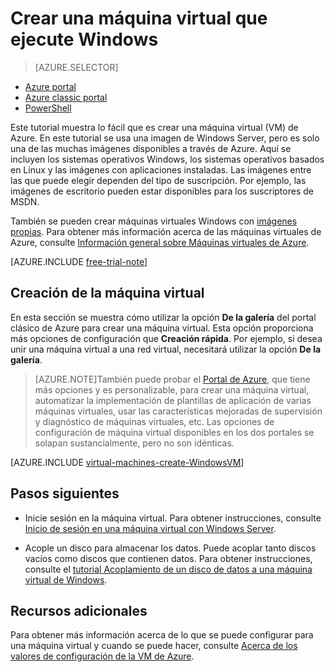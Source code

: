 <properties
	pageTitle="Creación de una máquina virtual que ejecuta Windows en Azure"
	description="Aprenda a crear una máquina virtual Windows (VM) en el portal de Azure clásico."
	services="virtual-machines"
	documentationCenter=""
	authors="KBDAzure"
	manager="timlt"
	editor="tysonn"
	tags="azure-classic-portal"/>

<tags
	ms.service="virtual-machines"
	ms.workload="infrastructure-services"
	ms.tgt_pltfrm="vm-windows"
	ms.devlang="na"
	ms.topic="article"
	ms.date="04/27/2015"
	ms.author="kathydav"/>



# Crear una máquina virtual que ejecute Windows

> [AZURE.SELECTOR]
- [Azure portal](virtual-machines-windows-tutorial.md)
- [Azure classic portal](virtual-machines-windows-tutorial-classic-portal.md)
- [PowerShell](virtual-machines-ps-create-preconfigure-windows-vms.md)

Este tutorial muestra lo fácil que es crear una máquina virtual (VM) de Azure. En este tutorial se usa una imagen de Windows Server, pero es solo una de las muchas imágenes disponibles a través de Azure. Aquí se incluyen los sistemas operativos Windows, los sistemas operativos basados en Linux y las imágenes con aplicaciones instaladas. Las imágenes entre las que puede elegir dependen del tipo de suscripción. Por ejemplo, las imágenes de escritorio pueden estar disponibles para los suscriptores de MSDN.

También se pueden crear máquinas virtuales Windows con [imágenes propias](../virtual-machines-create-upload-vhd-windows-server-classic-portal.md). Para obtener más información acerca de las máquinas virtuales de Azure, consulte [Información general sobre Máquinas virtuales de Azure](http://msdn.microsoft.com/library/azure/jj156143.aspx).

[AZURE.INCLUDE [free-trial-note](../../includes/free-trial-note.md)]

## <a id="createvirtualmachine"> </a>Creación de la máquina virtual

En esta sección se muestra cómo utilizar la opción **De la galería** del portal clásico de Azure para crear una máquina virtual. Esta opción proporciona más opciones de configuración que **Creación rápida**. Por ejemplo, si desea unir una máquina virtual a una red virtual, necesitará utilizar la opción **De la galería**.

> [AZURE.NOTE]También puede probar el [Portal de Azure](https://portal.azure.com), que tiene más opciones y es personalizable, para crear una máquina virtual, automatizar la implementación de plantillas de aplicación de varias máquinas virtuales, usar las características mejoradas de supervisión y diagnóstico de máquinas virtuales, etc. Las opciones de configuración de máquina virtual disponibles en los dos portales se solapan sustancialmente, pero no son idénticas.

[AZURE.INCLUDE [virtual-machines-create-WindowsVM](../../includes/virtual-machines-create-WindowsVM.md)]

## Pasos siguientes

- Inicie sesión en la máquina virtual. Para obtener instrucciones, consulte [Inicio de sesión en una máquina virtual con Windows Server](virtual-machines-log-on-windows-server.md).

- Acople un disco para almacenar los datos. Puede acoplar tanto discos vacíos como discos que contienen datos. Para obtener instrucciones, consulte el [tutorial Acoplamiento de un disco de datos a una máquina virtual de Windows](storage-windows-attach-disk.md).

## Recursos adicionales

Para obtener más información acerca de lo que se puede configurar para una máquina virtual y cuando se puede hacer, consulte [Acerca de los valores de configuración de la VM de Azure](http://msdn.microsoft.com/library/azure/dn763935.aspx).

<!--HONumber=52-->
 